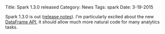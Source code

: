 Title: Spark 1.3.0 released
Category: News
Tags: spark
Date: 3-19-2015

Spark 1.3.0 is out ([release notes](https://spark.apache.org/releases/spark-release-1-3-0.html)). I'm particularly excited about the new [DataFrame API](https://spark.apache.org/docs/1.3.0/sql-programming-guide.html#dataframes), it should allow much more natural code for many analytics tasks.
